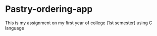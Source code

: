 # Pastry-ordering-app
This is my assignment on my first year of college (1st semester) using C language
